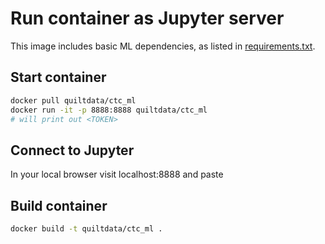 # Run container as Jupyter server
This image includes basic ML dependencies, as listed in [requirements.txt](./requirements.txt).

## Start container
```sh
docker pull quiltdata/ctc_ml
docker run -it -p 8888:8888 quiltdata/ctc_ml
# will print out <TOKEN>
```

## Connect to Jupyter
In your local browser visit
localhost:8888 and paste <TOKEN>

## Build container
```sh
docker build -t quiltdata/ctc_ml .
```

